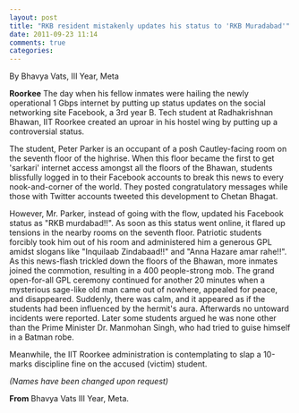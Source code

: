 ```yaml
---
layout: post
title: "RKB resident mistakenly updates his status to 'RKB Muradabad'"
date: 2011-09-23 11:14
comments: true
categories: 
---
```

<div class="authorline">
By Bhavya Vats, III Year, Meta
</div>


<strong>Roorkee</strong> The day when his fellow inmates were hailing the newly operational 1 Gbps internet by putting up status updates on the social networking site Facebook, a 3rd year B. Tech student at Radhakrishnan Bhawan, IIT Roorkee created an uproar in his hostel wing by putting up a controversial status.

The student, Peter Parker is an occupant of a posh Cautley-facing room on the seventh floor of the highrise. When this floor became the first to get 'sarkari' internet access amongst all the floors of the Bhawan, students blissfully logged in to their Facebook accounts to break this news to every nook-and-corner of the world. They posted congratulatory messages while those with Twitter accounts tweeted this development to Chetan Bhagat.

However, Mr. Parker, instead of going with the flow, updated his Facebook status as "RKB murdabad!!". As soon as this status went online, it flared up tensions in the nearby rooms on the seventh floor. Patriotic students forcibly took him out of his room and administered him a generous GPL amidst slogans like "Inquilaab Zindabaad!!" and "Anna Hazare amar rahe!!". As this news-flash trickled down the floors of the Bhawan, more inmates joined the commotion, resulting in a 400 people-strong mob. The grand open-for-all GPL ceremony continued for another 20 minutes when a mysterious sage-like old man came out of nowhere, appealed for peace, and disappeared. Suddenly, there was calm, and it appeared as if the students had been influenced by the hermit's aura. Afterwards no untoward incidents were reported. Later some students argued he was none other than the Prime Minister Dr. Manmohan Singh, who had tried to guise himself in a Batman robe.

Meanwhile, the IIT Roorkee administration is contemplating to slap a 10-marks discipline fine on the accused (victim) student. 

<em>(Names have been changed upon request)</em>

<strong>From</strong>
Bhavya Vats
III Year, Meta.
